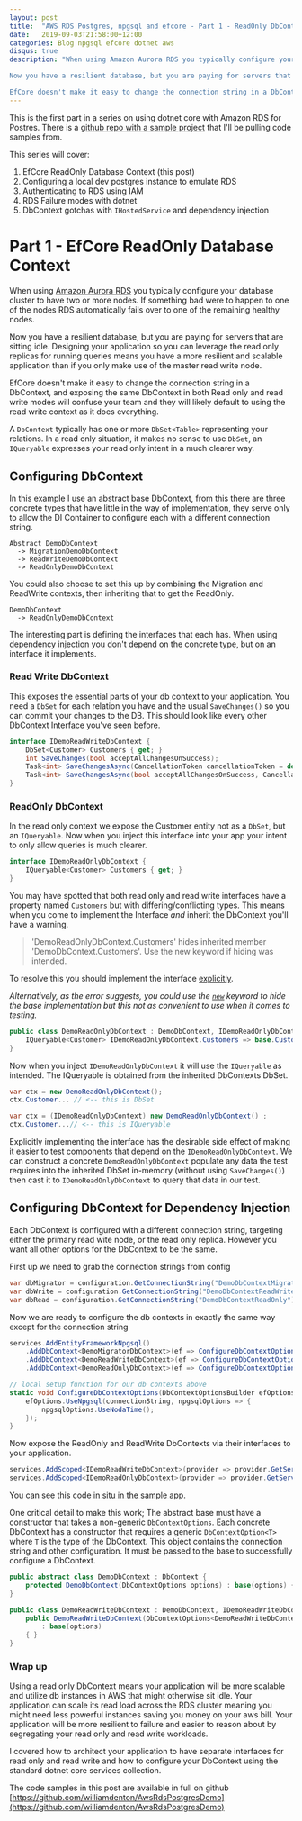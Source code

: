 ```yaml
---
layout: post
title:  "AWS RDS Postgres, npgsql and efcore - Part 1 - ReadOnly DbContext"
date:   2019-09-03T21:58:00+12:00
categories: Blog npgsql efcore dotnet aws
disqus: true
description: "When using Amazon Aurora RDS you typically configure your database cluster to have two or more nodes. If something bad were to happen to one of the nodes RDS automatically fails over to one of the remaining healthy nodes.

Now you have a resilient database, but you are paying for servers that are sitting idle. Designing your application so you can leverage the read only replicas for running queries means you have a more resilient and scalable application than if you only make use of the master read write node.

EfCore doesn't make it easy to change the connection string in a DbContext, and exposing the same DbContext in both Read only and read write modes will confuse your team and they will likely default to using the read write context as it does everything."
---
```


This is the first part in a series on using dotnet core with Amazon RDS for Postres. There is a [github repo with a sample project](https://github.com/williamdenton/AwsRdsPostgresDemo) that I'll be pulling code samples from. 

This series will cover:
1. EfCore ReadOnly Database Context (this post)
2. Configuring a local dev postgres instance to emulate RDS
3. Authenticating to RDS using IAM
4. RDS Failure modes with dotnet
5. DbContext gotchas with `IHostedService` and dependency injection

# Part 1 - EfCore ReadOnly Database Context
When using [Amazon Aurora RDS](https://docs.aws.amazon.com/AmazonRDS/latest/AuroraUserGuide/CHAP_AuroraOverview.html) you typically configure your database cluster to have two or more nodes. If something bad were to happen to one of the nodes RDS automatically fails over to one of the remaining healthy nodes.

Now you have a resilient database, but you are paying for servers that are sitting idle. Designing your application so you can leverage the read only replicas for running queries means you have a more resilient and scalable application than if you only make use of the master read write node.

EfCore doesn't make it easy to change the connection string in a DbContext, and exposing the same DbContext in both Read only and read write modes will confuse your team and they will likely default to using the read write context as it does everything.

A `DbContext` typically has one or more `DbSet<Table>` representing your relations. In a read only situation, it makes no sense to use `DbSet`, an `IQueryable` expresses your read only intent in a much clearer way.

## Configuring DbContext
In this example I use an abstract base DbContext, from this there are three concrete types that have little in the way of implementation, they serve only to allow the DI Container to configure each with a different connection string.

```
Abstract DemoDbContext
  -> MigrationDemoDbContext
  -> ReadWriteDemoDbContext
  -> ReadOnlyDemoDbContext
```

You could also choose to set this up by combining the Migration and ReadWrite contexts, then inheriting that to get the ReadOnly.

```
DemoDbContext
  -> ReadOnlyDemoDbContext
```

The interesting part is defining the interfaces that each has. When using dependency injection you don't depend on the concrete type, but on an interface it implements.


### Read Write DbContext
This exposes the essential parts of your db context to your application. You need a `DbSet` for each relation you have and the usual `SaveChanges()` so you can commit your changes to the DB. This should look like every other DbContext Interface you've seen before.
```cs
interface IDemoReadWriteDbContext {
    DbSet<Customer> Customers { get; }
    int SaveChanges(bool acceptAllChangesOnSuccess);
    Task<int> SaveChangesAsync(CancellationToken cancellationToken = default);
    Task<int> SaveChangesAsync(bool acceptAllChangesOnSuccess, CancellationToken cancellationToken = default);
}
```

### ReadOnly DbContext

In the read only context we expose the Customer entity not as a `DbSet`, but an `IQueryable`. Now when you inject this interface into your app your intent to only allow queries is much clearer.

```cs
interface IDemoReadOnlyDbContext {
    IQueryable<Customer> Customers { get; }
}
```

You may have spotted that both read only and read write interfaces have a property named `Customers` but with differing/conflicting types. This means when you come to implement the Interface _and_ inherit the DbContext you'll have a warning.

> 'DemoReadOnlyDbContext.Customers' hides inherited member 'DemoDbContext.Customers'. 
> Use the new keyword if hiding was intended. 

To resolve this you should implement the interface [explicitly](https://docs.microsoft.com/en-us/dotnet/csharp/programming-guide/interfaces/explicit-interface-implementation). 

_Alternatively, as the error suggests, you could use the [`new`](https://docs.microsoft.com/en-us/dotnet/csharp/language-reference/keywords/new-modifier) keyword to hide the base implementation but this not as convenient to use when it comes to testing._

```cs
public class DemoReadOnlyDbContext : DemoDbContext, IDemoReadOnlyDbContext {
    IQueryable<Customer> IDemoReadOnlyDbContext.Customers => base.Customers.AsQueryable();
}
```

Now when you inject `IDemoReadOnlyDbContext` it will use the `IQueryable` as intended. The IQueryable is obtained from the inherited DbContexts DbSet.

```cs
var ctx = new DemoReadOnlyDbContext();
ctx.Customer... // <-- this is DbSet
```

```cs
var ctx = (IDemoReadOnlyDbContext) new DemoReadOnlyDbContext() ;
ctx.Customer...// <-- this is IQueryable
```

Explicitly implementing the interface has the desirable side effect of making it easier to test components that depend on the `IDemoReadOnlyDbContext`. We can construct a concrete `DemoReadOnlyDbContext` populate any data the test requires into the inherited DbSet in-memory (without using `SaveChanges()`) then cast it to `IDemoReadOnlyDbContext` to query that data in our test.


## Configuring DbContext for Dependency Injection

Each DbContext is configured with a different connection string, targeting either the primary read wite node, or the read only replica. However you want all other options for the DbContext to be the same.

First up we need to grab the connection strings from config
```cs
var dbMigrator = configuration.GetConnectionString("DemoDbContextMigrator")
var dbWrite = configuration.GetConnectionString("DemoDbContextReadWrite")
var dbRead = configuration.GetConnectionString("DemoDbContextReadOnly")
```

Now we are ready to configure the db contexts in exactly the same way except for the connection string
```cs
services.AddEntityFrameworkNpgsql()
    .AddDbContext<DemoMigratorDbContext>(ef => ConfigureDbContextOptions(ef, dbMigrator))
    .AddDbContext<DemoReadWriteDbContext>(ef => ConfigureDbContextOptions(ef, dbWrite))
    .AddDbContext<DemoReadOnlyDbContext>(ef => ConfigureDbContextOptions(ef, dbRead));

// local setup function for our db contexts above
static void ConfigureDbContextOptions(DbContextOptionsBuilder efOptions, string connectionString) {
    efOptions.UseNpgsql(connectionString, npgsqlOptions => {
        npgsqlOptions.UseNodaTime();
    });
}
```

Now expose the ReadOnly and ReadWrite DbContexts via their interfaces to your application.
```cs
services.AddScoped<IDemoReadWriteDbContext>(provider => provider.GetService<DemoReadWriteDbContext>());
services.AddScoped<IDemoReadOnlyDbContext>(provider => provider.GetService<DemoReadOnlyDbContext>());
```

You can see this code [in situ in the sample app](https://github.com/williamdenton/AwsRdsPostgresDemo/blob/49cda6bd0d004ab0be5b8c1a942fcd0520dcd112/src/AwsRdsPostgresDemo/Program.cs#L50-L70).

One critical detail to make this work; The abstract base must have a constructor that takes a non-generic `DbContextOptions`. Each concrete DbContext has a constructor that requires a generic `DbContextOption<T>` where `T` is the type of the DbContext. This  object contains the connection string and other configuration. It must be passed to the base to successfully configure a DbContext.

```cs
public abstract class DemoDbContext : DbContext {
    protected DemoDbContext(DbContextOptions options) : base(options) { }
}

public class DemoReadWriteDbContext : DemoDbContext, IDemoReadWriteDbContext {
    public DemoReadWriteDbContext(DbContextOptions<DemoReadWriteDbContext> options)
        : base(options)
    { }
}
```

### Wrap up
Using a read only DbContext means your application will be more scalable and utilize db instances in AWS that might otherwise sit idle. Your application can scale its read load across the RDS cluster meaning you might need less powerful instances saving you money on your aws bill. Your application will be more resilient to failure and easier to reason about by segregating your read only and read write workloads.

I covered how to architect your application to have separate interfaces for read only and read write and how to configure your DbContext using the standard dotnet core services collection.

The code samples in this post are available in full on github [https://github.com/williamdenton/AwsRdsPostgresDemo](https://github.com/williamdenton/AwsRdsPostgresDemo)


